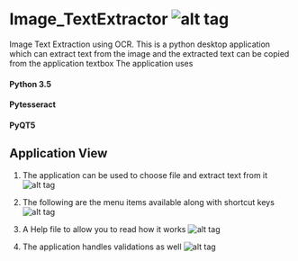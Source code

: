 # Image_TextExtractor ![alt tag](https://app.codeship.com/projects/aab47140-30da-0135-e09b-661730c0bfa2/status?branch=master)
Image Text Extraction using OCR. This is a python desktop application which can extract text from the image and the extracted text can be copied from the application textbox
The application uses
#### Python 3.5
#### Pytesseract
#### PyQT5

## Application View

1. The application can be used to choose file and extract text from it
![alt tag](http://res.cloudinary.com/komalsingh-xyz/image/upload/v1496388424/Git/TextExtractor/screen_1.jpg)

2. The following are the menu items available along with shortcut keys
![alt tag](http://res.cloudinary.com/komalsingh-xyz/image/upload/v1496388452/Git/TextExtractor/file_menu.jpg)

3. A Help file to allow you to read how it works
![alt tag](http://res.cloudinary.com/komalsingh-xyz/image/upload/v1496388417/Git/TextExtractor/help_screen.jpg)

4. The application handles validations as well
![alt tag](http://res.cloudinary.com/komalsingh-xyz/image/upload/v1496388418/Git/TextExtractor/image_selection.jpg)
